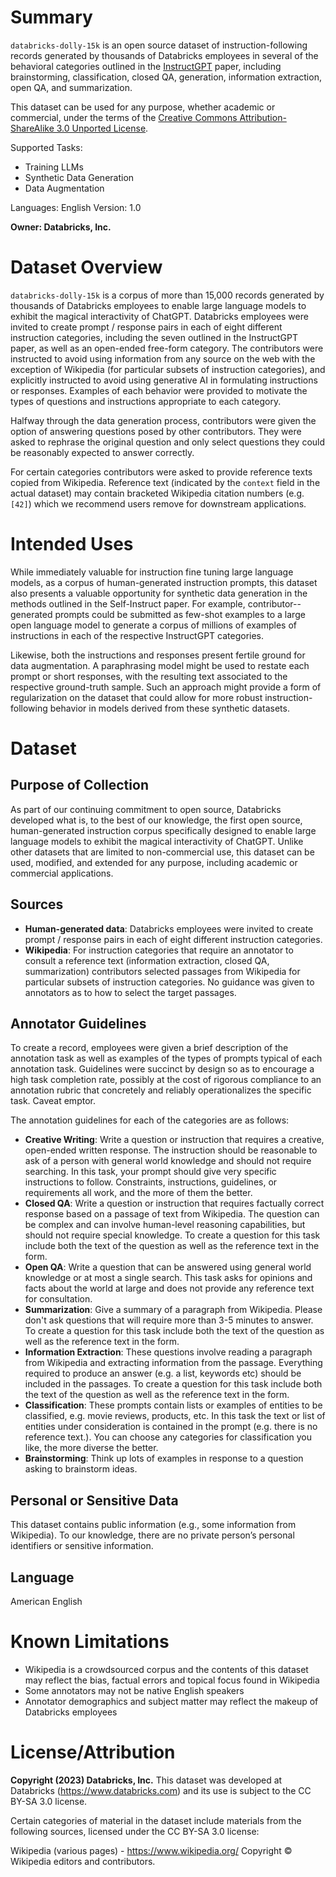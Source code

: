 # Summary
`databricks-dolly-15k` is an open source dataset of instruction-following records generated by thousands of Databricks employees in several of the behavioral categories outlined in the [InstructGPT](https://arxiv.org/abs/2203.02155) paper, including brainstorming, classification, closed QA, generation, information extraction, open QA, and summarization.

This dataset can be used for any purpose, whether academic or commercial,  under the terms of the [Creative Commons Attribution-ShareAlike 3.0 Unported License](https://creativecommons.org/licenses/by-sa/3.0/legalcode).

Supported Tasks:
- Training LLMs
- Synthetic Data Generation
- Data Augmentation

Languages: English
Version: 1.0

**Owner: Databricks, Inc.**


# Dataset Overview
`databricks-dolly-15k` is a corpus of more than 15,000 records generated by thousands of Databricks employees to enable large language
models to exhibit the magical interactivity of ChatGPT. Databricks employees were invited to create prompt / response pairs in each of eight different instruction categories, including the seven outlined in the InstructGPT paper, as well as an open-ended free-form category. The contributors were instructed to avoid using information from any source on the web with the exception of Wikipedia (for particular subsets of instruction categories), and explicitly instructed to avoid using generative AI in formulating instructions or responses. Examples of each behavior were provided to motivate the
types of questions and instructions appropriate to each category.

Halfway through the data generation process, contributors were given the option of answering questions posed by other contributors. They were asked to rephrase the original question and only select questions they could be reasonably expected to answer correctly.

For certain categories contributors were asked to provide reference texts copied from Wikipedia. Reference text (indicated by the `context` field in the actual dataset) may contain bracketed Wikipedia citation numbers (e.g. `[42]`) which we recommend users remove for downstream applications.


# Intended Uses
While immediately valuable for instruction fine tuning large language models, as a corpus of human-generated instruction prompts, this dataset also presents a valuable opportunity for synthetic data generation in the methods outlined in the Self-Instruct paper. For example, contributor--generated prompts could be submitted as few-shot examples to a large open language model to generate a corpus of millions of examples of instructions in each of the respective InstructGPT categories.

Likewise, both the instructions and responses present fertile ground for data augmentation. A paraphrasing model might be used to restate each prompt or short responses, with the resulting text associated to the respective ground-truth sample. Such an approach might provide a form of regularization on the dataset that could allow for more robust instruction-following behavior in models derived from these synthetic datasets.


# Dataset
## Purpose of Collection
As part of our continuing commitment to open source, Databricks developed what is, to the best of our knowledge, the first open source, human-generated instruction corpus specifically designed to enable large language models to exhibit the magical interactivity of ChatGPT. Unlike other datasets that are limited to non-commercial use, this dataset can be used, modified, and extended for any purpose, including academic or commercial applications.

## Sources
- **Human-generated data**: Databricks employees were invited to create prompt / response pairs in each of eight different instruction categories.
- **Wikipedia**: For instruction categories that require an annotator to consult a reference text (information extraction, closed QA, summarization) contributors selected passages from Wikipedia for particular subsets of instruction categories.  No guidance was given to annotators as to how to select the target passages.

## Annotator Guidelines
To create a record, employees were given a brief description of the annotation task as well as examples of the types of prompts typical of each annotation task. Guidelines were succinct by design so as to encourage a high task completion rate, possibly at the cost of rigorous compliance to an annotation rubric that concretely and reliably operationalizes the specific task.  Caveat emptor.

The annotation guidelines for each of the categories are as follows:

- **Creative Writing**: Write a question or instruction that requires a creative, open-ended written response.  The instruction should be reasonable to ask of a person with general world knowledge and should not require searching. In this task, your prompt should give very specific instructions to follow. Constraints, instructions, guidelines, or requirements all work, and the more of them the better.
- **Closed QA**: Write a question or instruction that requires factually correct response based on a passage of text from Wikipedia. The question can be complex and can involve human-level reasoning capabilities, but should not require special knowledge. To create a question for this task include both the text of the question as well as the reference text in the form.
- **Open QA**: Write a question that can be answered using general world knowledge or at most a single search. This task asks for opinions and facts about the world at large and does not provide any reference text for consultation.
- **Summarization**: Give a summary of a paragraph from Wikipedia.  Please don't ask questions that will require more than 3-5 minutes to answer. To create a question for this task include both the text of the question as well as the reference text in the form.
- **Information Extraction**: These questions involve reading a paragraph from Wikipedia and extracting information from the passage.  Everything required to produce an answer (e.g. a list, keywords etc) should be included in the passages. To create a question for this task include both the text of the question as well as the reference text in the form.
- **Classification**: These prompts contain lists or examples of entities to be classified, e.g. movie reviews, products, etc.  In this task the text or list of entities under consideration is contained in the prompt (e.g. there is no reference text.). You can choose any categories for classification you like, the more diverse the better.
- **Brainstorming**: Think up lots of examples in response to a question asking to brainstorm ideas.

## Personal or Sensitive Data
This dataset contains public information (e.g., some information from Wikipedia). To our knowledge, there are no private person’s personal identifiers or sensitive information.

## Language
American English

# Known Limitations
- Wikipedia is a crowdsourced corpus and the contents of this dataset may reflect the bias, factual errors and topical focus found in Wikipedia
- Some annotators may not be native English speakers
- Annotator demographics and subject matter may reflect the makeup of Databricks employees

# License/Attribution
**Copyright (2023) Databricks, Inc.**
This dataset was developed at Databricks (https://www.databricks.com) and its use is subject to the CC BY-SA 3.0 license.

Certain categories of material in the dataset include materials from the following sources, licensed under the CC BY-SA 3.0 license:

Wikipedia (various pages) - https://www.wikipedia.org/
Copyright © Wikipedia editors and contributors.